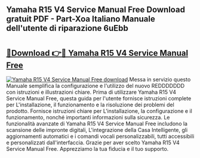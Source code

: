 ## Yamaha R15 V4 Service Manual Free Download gratuit PDF - Part-Xoa Italiano Manuale dell'utente di riparazione 6uEbb

# <h2><a href="http://dfdall3.blite.top/?on=Yamaha+R15+V4+Service+Manual+Free">🔗Download 👉🔴 Yamaha R15 V4 Service Manual Free</a></h2>

[![Yamaha R15 V4 Service Manual Free download](https://i.imgur.com/lujVjoI.png)](http://dfdall3.blite.top/?on=Yamaha+R15+V4+Service+Manual+Free)
Messa in servizio questo Manuale semplifica la configurazione e l'utilizzo del nuovo REDDDDDDD con istruzioni e illustrazioni chiare. Prima di utilizzare Yamaha R15 V4 Service Manual Free, questa guida per l'utente fornisce istruzioni complete per L'installazione, il funzionamento e la risoluzione dei problemi del prodotto. Fornisce istruzioni chiare per L'installazione, la configurazione e il funzionamento, nonché importanti informazioni sulla sicurezza. Le funzionalità avanzate di Yamaha R15 V4 Service Manual Free includono la scansione delle impronte digitali, L'integrazione della Casa Intelligente, gli aggiornamenti automatici e i comandi vocali personalizzabili, tutti accessibili e personalizzati dall'interfaccia. Grazie per aver scelto Yamaha R15 V4 Service Manual Free. Apprezziamo la tua fiducia e il tuo supporto.
